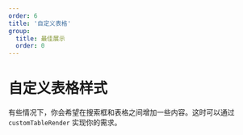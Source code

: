 ```yaml
---
order: 6
title: '自定义表格'
group: 
  title: 最佳展示
  order: 0
---
```


# 自定义表格样式

有些情况下，你会希望在搜索框和表格之间增加一些内容。这时可以通过 `customTableRender` 实现你的需求。

<code src='./demo/custom-table.tsx'></code>
